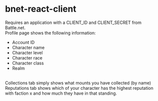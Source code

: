 # bnet-react-client
Requires an application with a CLIENT_ID and CLIENT_SECRET from Battle.net. 
<br>
Profile page shows the following information:
<br>
- Account ID <br>
- Character name <br>
- Character level <br>
- Character race <br>
- Character class <br>
- Realm <br>
<br>
Collections tab simply shows what mounts you have collected (by name)
<br>
Reputations tab shows which of your character has the highest reputation with faction x and how much they have in that standing.
